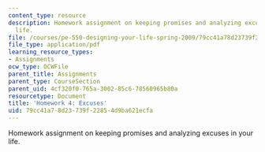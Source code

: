 ```yaml
---
content_type: resource
description: Homework assignment on keeping promises and analyzing excuses in your
  life.
file: /courses/pe-550-designing-your-life-spring-2009/79cc41a78d23739f22854d9ba621ecfa_MITPE_550iap09_s09_assn04.pdf
file_type: application/pdf
learning_resource_types:
- Assignments
ocw_type: OCWFile
parent_title: Assignments
parent_type: CourseSection
parent_uid: 4cf320f0-765a-3002-85c6-78560965b80a
resourcetype: Document
title: 'Homework 4: Excuses'
uid: 79cc41a7-8d23-739f-2285-4d9ba621ecfa
---
```

Homework assignment on keeping promises and analyzing excuses in your life.

